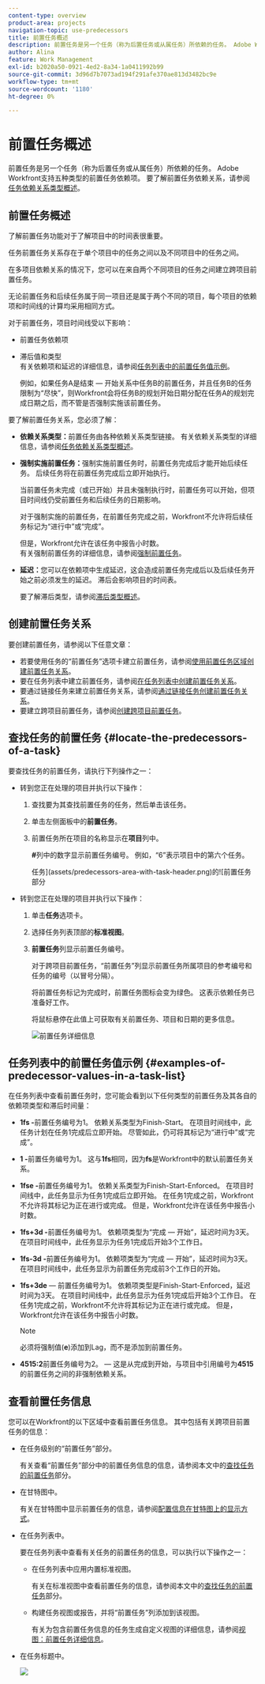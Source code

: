```yaml
---
content-type: overview
product-area: projects
navigation-topic: use-predecessors
title: 前置任务概述
description: 前置任务是另一个任务（称为后置任务或从属任务）所依赖的任务。 Adobe Workfront支持五种类型的前置任务依赖项。
author: Alina
feature: Work Management
exl-id: b2020a50-0921-4ed2-8a34-1a0411992b99
source-git-commit: 3d96d7b7073ad194f291afe370ae813d3482bc9e
workflow-type: tm+mt
source-wordcount: '1180'
ht-degree: 0%

---
```


# 前置任务概述

<!--Audited: 12/2023-->

<!-- 

CONTEXT SENSITIVE HELP article. DO NOT CHANGE THE NAME OF THE ARTICLE/ DO NOT MOVE OR DELETE! -->

前置任务是另一个任务（称为后置任务或从属任务）所依赖的任务。 Adobe Workfront支持五种类型的前置任务依赖项。 要了解前置任务依赖关系，请参阅[任务依赖关系类型概述](../../../manage-work/tasks/use-prdcssrs/task-dependency-types.md)。

## 前置任务概述

了解前置任务功能对于了解项目中的时间表很重要。

任务前置任务关系存在于单个项目中的任务之间以及不同项目中的任务之间。

在多项目依赖关系的情况下，您可以在来自两个不同项目的任务之间建立跨项目前置任务。

无论前置任务和后续任务属于同一项目还是属于两个不同的项目，每个项目的依赖项和时间线的计算均采用相同方式。

对于前置任务，项目时间线受以下影响：

* 前置任务依赖项
* 滞后值和类型\
  有关依赖项和延迟的详细信息，请参阅[任务列表中的前置任务值示例](#examples-of-predecessor-values-in-a-task-list)。

  例如，如果任务A是结束 — 开始关系中任务B的前置任务，并且任务B的任务限制为“尽快”，则Workfront会将任务B的规划开始日期分配在任务A的规划完成日期之后，而不管是否强制实施该前置任务。

要了解前置任务关系，您必须了解：

* **依赖关系类型：**&#x200B;前置任务由各种依赖关系类型链接。 有关依赖关系类型的详细信息，请参阅[任务依赖关系类型概述](../../../manage-work/tasks/use-prdcssrs/task-dependency-types.md)。

* **强制实施前置任务：**&#x200B;强制实施前置任务时，前置任务完成后才能开始后续任务。 后续任务将在前置任务完成后立即开始执行。

  当前置任务未完成（或已开始）并且未强制执行时，前置任务可以开始，但项目时间线仍受前置任务和后续任务的日期影响。

  对于强制实施的前置任务，在前置任务完成之前，Workfront不允许将后续任务标记为“进行中”或“完成”。

  但是，Workfront允许在该任务中报告小时数。\
  有关强制前置任务的详细信息，请参阅[强制前置任务](../../../manage-work/tasks/use-prdcssrs/enforced-predecessors.md)。

* **延迟：**&#x200B;您可以在依赖项中生成延迟，这会造成前置任务完成后以及后续任务开始之前必须发生的延迟。 滞后会影响项目的时间表。

  要了解滞后类型，请参阅[滞后类型概述](../../../manage-work/tasks/use-prdcssrs/lag-types.md)。

## 创建前置任务关系

要创建前置任务，请参阅以下任意文章：

* 若要使用任务的“前置任务”选项卡建立前置任务，请参阅[使用前置任务区域创建前置任务关系](../../../manage-work/tasks/use-prdcssrs/create-predecessors-in-predecessors-area.md)。
* 要在任务列表中建立前置任务，请参阅[在任务列表中创建前置任务关系](../../../manage-work/tasks/use-prdcssrs/create-predecessors-on-task-list.md)。
* 要通过链接任务来建立前置任务关系，请参阅[通过链接任务创建前置任务关系](../../../manage-work/tasks/use-prdcssrs/create-predecessors-by-chaining-tasks.md)。
* 要建立跨项目前置任务，请参阅[创建跨项目前置任务](../../../manage-work/tasks/use-prdcssrs/cross-project-predecessors.md)。

## 查找任务的前置任务 {#locate-the-predecessors-of-a-task}

要查找任务的前置任务，请执行下列操作之一：

* 转到您正在处理的项目并执行以下操作：

   1. 查找要为其查找前置任务的任务，然后单击该任务。
   1. 单击左侧面板中的&#x200B;**前置任务**。
   1. 前置任务所在项目的名称显示在&#x200B;**项目**&#x200B;列中。

      **#**&#x200B;列中的数字显示前置任务编号。 例如，“6”表示项目中的第六个任务。

      任务](assets/predecessors-area-with-task-header.png)的![前置任务部分

* 转到您正在处理的项目并执行以下操作：

   1. 单击&#x200B;**任务**&#x200B;选项卡。
   1. 选择任务列表顶部的&#x200B;**标准视图**。
   1. **前置任务**&#x200B;列显示前置任务编号。

      对于跨项目前置任务，“前置任务”列显示前置任务所属项目的参考编号和任务的编号（以冒号分隔）。

      将前置任务标记为完成时，前置任务图标会变为绿色。 这表示依赖任务已准备好工作。

      将鼠标悬停在此值上可获取有关前置任务、项目和日期的更多信息。

      ![前置任务详细信息](assets/predecessor-details-in-task-list.png)

## 任务列表中的前置任务值示例 {#examples-of-predecessor-values-in-a-task-list}

在任务列表中查看前置任务时，您可能会看到以下任何类型的前置任务及其各自的依赖项类型和滞后时间量：

* **1fs -**&#x200B;前置任务编号为1。 依赖关系类型为Finish-Start。 在项目时间线中，此任务计划在任务1完成后立即开始。 尽管如此，仍可将其标记为“进行中”或“完成”。
* **1 -**&#x200B;前置任务编号为1。 这与&#x200B;**1fs**&#x200B;相同，因为&#x200B;**fs**&#x200B;是Workfront中的默认前置任务关系。

* **1fse -**&#x200B;前置任务编号为1。 依赖关系类型为Finish-Start-Enforced。 在项目时间线中，此任务显示为任务1完成后立即开始。 在任务1完成之前，Workfront不允许将其标记为正在进行或完成。 但是，Workfront允许在该任务中报告小时数。
* **1fs+3d -**&#x200B;前置任务编号为1。 依赖项类型为“完成 — 开始”，延迟时间为3天。 在项目时间线中，此任务显示为任务1完成后开始3个工作日。
* **1fs-3d -**&#x200B;前置任务编号为1。 依赖项类型为“完成 — 开始”，延迟时间为3天。 在项目时间线中，此任务显示为前置任务完成前3个工作日的开始。
* **1fs+3de** — 前置任务编号为1。 依赖项类型是Finish-Start-Enforced，延迟时间为3天。 在项目时间线中，此任务显示为任务1完成后开始3个工作日。 在任务1完成之前，Workfront不允许将其标记为正在进行或完成。 但是，Workfront允许在该任务中报告小时数。

  >[!NOTE]
  >
  >必须将强制值(**e**)添加到Lag，而不是添加到前置任务。

* **4515:2**&#x200B;前置任务编号为2。  — 这是从完成到开始，与项目中引用编号为&#x200B;**4515**&#x200B;的前置任务之间的非强制依赖关系。

## 查看前置任务信息

您可以在Workfront的以下区域中查看前置任务信息。 其中包括有关跨项目前置任务的信息：

* 在任务级别的“前置任务”部分。

  有关查看“前置任务”部分中的前置任务信息的信息，请参阅本文中的[查找任务的前置任务](#locate-the-predecessors-of-a-task)部分。

* 在甘特图中。

  有关在甘特图中显示前置任务的信息，请参阅[配置信息在甘特图上的显示方式](../../../manage-work/gantt-chart/use-the-gantt-chart/configure-info-on-gantt-chart.md)。

* 在任务列表中。

  要在任务列表中查看有关任务的前置任务的信息，可以执行以下操作之一：

   * 在任务列表中应用内置标准视图。

     有关在标准视图中查看前置任务的信息，请参阅本文中的[查找任务的前置任务](#locate-the-predecessors-of-a-task)部分。

   * 构建任务视图或报告，并将“前置任务”列添加到该视图。

     有关为包含前置任务信息的任务生成自定义视图的详细信息，请参阅[视图：前置任务详细信息](../../../reports-and-dashboards/reports/custom-view-filter-grouping-samples/view-predecessor-details.md)。

* 在任务标题中。

  ![](assets/qs-predecessor-info-in-task-header-350x141.png)
